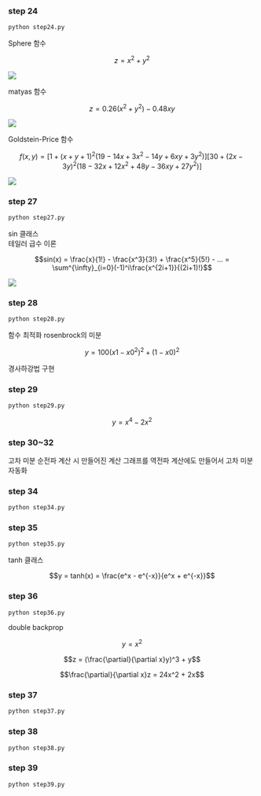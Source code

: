 ### step 24
```bash
python step24.py
```
Sphere 함수
```math
z = x^2 + y^2
```
![](sphere.png)

matyas 함수
```math
z = 0.26(x^2 + y^2) - 0.48xy
```
![](matyas.png)

Goldstein-Price 함수
```math
f(x,y) = [1 + (x + y + 1)^2(19 - 14x + 3x^2 - 14y + 6xy + 3y^2)]  
         [30 + (2x - 3y)^2(18 - 32x + 12x^2 + 48y - 36xy + 27y^2)]
```
![](goldstein.png)

### step 27
```bash
python step27.py
```
sin 클래스  
테일러 급수 이론
```math
sin(x) = \frac{x}{1!} - \frac{x^3}{3!} + \frac{x^5}{5!} - ... = \sum^{\infty}_{i=0}(-1)^i\frac{x^{2i+1}}{(2i+1)!}
```
![](taylor_sin.png)

### step 28
```bash
python step28.py
```
함수 최적화
rosenbrock의 미분
```math
y = 100(x1 - x0^2)^2 + (1 - x0)^2
```
경사하강법 구현

### step 29
```bash
python step29.py
```
```math
y = x^4 - 2x^2
```

### step 30~32
고차 미분
순전파 계산 시 만들어진 계산 그래프를 역전파 계산에도 만들어서 고차 미분 자동화

### step 34
```bash
python step34.py
```

### step 35
```bash
python step35.py
```
tanh 클래스
```math
y = tanh(x) = \frac{e^x - e^{-x}}{e^x + e^{-x}}
```

### step 36
```bash
python step36.py
```
double backprop
```math
y = x^2
```
```math
z = (\frac{\partial}{\partial x}y)^3 + y
```
```math
\frac{\partial}{\partial x}z = 24x^2 + 2x
```

### step 37
```bash
python step37.py
```

### step 38
```bash
python step38.py
```

### step 39
```bash
python step39.py
```
